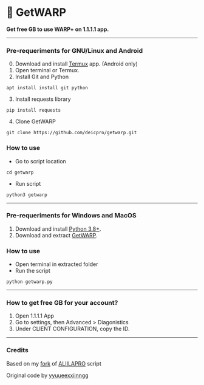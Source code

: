 # 📲 GetWARP
**Get free GB to use WARP+ on 1.1.1.1 app.**

---

### Pre-requeriments for GNU/Linux and Android
0. Download and install [Termux](https://play.google.com/store/apps/details?id=com.termux) app. (Android only)
1. Open terminal or Termux.
2. Install Git and Python
```
apt install install git python
```
3. Install requests library
```
pip install requests
```
4. Clone GetWARP
```
git clone https://github.com/deicpro/getwarp.git
```
### How to use
- Go to script location
```
cd getwarp
```
- Run script
```
python3 getwarp
```
---
### Pre-requeriments for Windows and MacOS
1. Download and install [Python 3.8+](https://www.python.org/downloads/).
2. Download and extract [GetWARP](https://github.com/deicpro/getwarp/archive/master.zip).
### How to use
- Open terminal in extracted folder
- Run the script
```
python getwarp.py
```
---
### How to get free GB for your account?
1. Open 1.1.1.1 App
2. Go to settings, then Advanced > Diagonistics
3. Under CLIENT CONFIGURATION, copy the ID.
--------------------------------------------------------------------
### Credits
Based on my [fork](https://github.com/DeicPro/warp-plus-cloudflare) of [ALIILAPRO](https://github.com/ALIILAPRO) script

Original code by [yyuueexxiinngg](https://github.com/yyuueexxiinngg/some-scripts/blob/master/cloudflare/cloudflare-warp-plus-aff.py)
